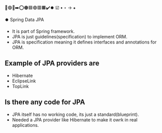 🔵🟢🔴➡️⭕🟠🟦🟣🟥🟧✔️⏺️ ☑️ • ‣ → ⁕

⏺️ Spring Data JPA

- It is part of Spring framework.
- JPA is just guidelines(specification) to implement ORM.
- JPA is specification meaning it defines interfaces and annotations for ORM.

## Example of JPA providers are

- Hibernate
- EclipseLink
- TopLink

## Is there any code for JPA

- JPA itself has no working code, its just a standard(blueprint).
- Needed a JPA provider like Hibernate to make it owrk in real applications.
